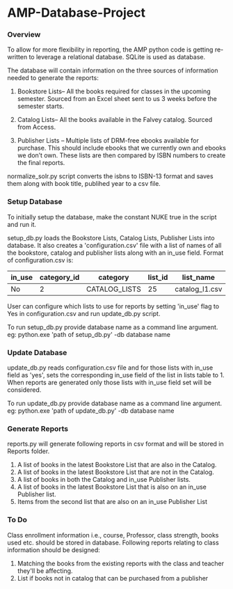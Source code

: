 # AMP-Database-Project
### Overview
To allow for more flexibility in reporting, the AMP python code is getting re-written to leverage a relational database. SQLite is used as database.

The database will contain information on the three sources of information needed to generate the reports: 

 1. Bookstore Lists– All the books required for classes in the upcoming semester. Sourced from an Excel sheet sent to us 3 weeks before the semester starts. 

 2. Catalog Lists– All the books available in the Falvey catalog. Sourced from Access. 

 3. Publisher Lists – Multiple lists of DRM-free ebooks available for purchase. This should include ebooks that we currently own and ebooks we don’t own. These lists are then compared by ISBN numbers to create the final reports. 

normalize_solr.py script converts the isbns to ISBN-13 format and saves them along with book title, publihed year to a csv file.

### Setup Database
To initially setup the database, make the constant NUKE true in the script and run it.

setup_db.py loads the Bookstore Lists, Catalog Lists, Publisher Lists into database. It also creates a 'configuration.csv' file with a list of names of all the bookstore, catalog and publisher lists along with an in_use field. Format of configuration.csv is:

| in_use | category_id | category | list_id | list_name
| --- | --- | --- | --- | --- |
 No | 2 | CATALOG_LISTS | 25 | catalog_l1.csv

User can configure which lists to use for reports by setting 'in_use' flag to Yes in configuration.csv and run update_db.py script.

To run setup_db.py provide database name as a command line argument.
eg: python.exe 'path of setup_db.py' -db database name

### Update Database
update_db.py reads configuration.csv file and for those lists with in_use field as 'yes', sets the corresponding in_use field of the list in lists table to 1. When reports are generated only those lists with in_use field set will be considered.

To run update_db.py provide database name as a command line argument.
eg: python.exe 'path of update_db.py' -db database name

### Generate Reports
reports.py will generate following reports in csv format and will be stored in Reports folder.

 1. A list of books in the latest Bookstore List that are also in the Catalog.
 2. A list of books in the latest Bookstore List that are not in the Catalog. 
 3. A list of books in both the Catalog and in_use Publisher lists. 
 4. A list of books in the latest Bookstore List that is also on an in_use Publisher list. 
 5. Items from the second list that are also on an in_use Publisher List 

### To Do
Class enrollment information i.e., course, Professor, class strength, books used etc. should be stored in database. Following reports relating to class information should be designed:

 1. Matching the books from the existing reports with the class and teacher they'll be affecting.
 2. List if books not in catalog that can be purchased from a publisher
